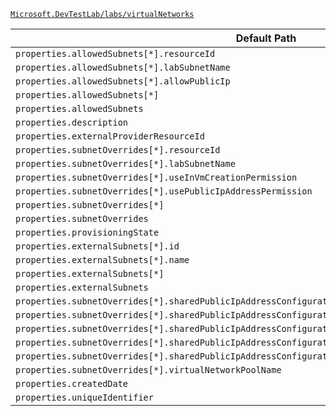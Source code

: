 [`Microsoft.DevTestLab/labs/virtualNetworks`](https://docs.microsoft.com/en-us/azure/templates/microsoft.devtestlab/labs/virtualnetworks)

| Default Path | Alias |
|---|---|
| `properties.allowedSubnets[*].resourceId` | `Microsoft.DevTestLab/labs/virtualNetworks/allowedSubnets[*].resourceId` |
| `properties.allowedSubnets[*].labSubnetName` | `Microsoft.DevTestLab/labs/virtualNetworks/allowedSubnets[*].labSubnetName` |
| `properties.allowedSubnets[*].allowPublicIp` | `Microsoft.DevTestLab/labs/virtualNetworks/allowedSubnets[*].allowPublicIp` |
| `properties.allowedSubnets[*]` | `Microsoft.DevTestLab/labs/virtualNetworks/allowedSubnets[*]` |
| `properties.allowedSubnets` | `Microsoft.DevTestLab/labs/virtualNetworks/allowedSubnets` |
| `properties.description` | `Microsoft.DevTestLab/labs/virtualNetworks/description` |
| `properties.externalProviderResourceId` | `Microsoft.DevTestLab/labs/virtualNetworks/externalProviderResourceId` |
| `properties.subnetOverrides[*].resourceId` | `Microsoft.DevTestLab/labs/virtualNetworks/subnetOverrides[*].resourceId` |
| `properties.subnetOverrides[*].labSubnetName` | `Microsoft.DevTestLab/labs/virtualNetworks/subnetOverrides[*].labSubnetName` |
| `properties.subnetOverrides[*].useInVmCreationPermission` | `Microsoft.DevTestLab/labs/virtualNetworks/subnetOverrides[*].useInVmCreationPermission` |
| `properties.subnetOverrides[*].usePublicIpAddressPermission` | `Microsoft.DevTestLab/labs/virtualNetworks/subnetOverrides[*].usePublicIpAddressPermission` |
| `properties.subnetOverrides[*]` | `Microsoft.DevTestLab/labs/virtualNetworks/subnetOverrides[*]` |
| `properties.subnetOverrides` | `Microsoft.DevTestLab/labs/virtualNetworks/subnetOverrides` |
| `properties.provisioningState` | `Microsoft.DevTestLab/labs/virtualNetworks/provisioningState` |
| `properties.externalSubnets[*].id` | `Microsoft.DevTestLab/labs/virtualNetworks/externalSubnets[*].id` |
| `properties.externalSubnets[*].name` | `Microsoft.DevTestLab/labs/virtualNetworks/externalSubnets[*].name` |
| `properties.externalSubnets[*]` | `Microsoft.DevTestLab/labs/virtualNetworks/externalSubnets[*]` |
| `properties.externalSubnets` | `Microsoft.DevTestLab/labs/virtualNetworks/externalSubnets` |
| `properties.subnetOverrides[*].sharedPublicIpAddressConfiguration.allowedPorts[*].transportProtocol` | `Microsoft.DevTestLab/labs/virtualNetworks/subnetOverrides[*].sharedPublicIpAddressConfiguration.allowedPorts[*].transportProtocol` |
| `properties.subnetOverrides[*].sharedPublicIpAddressConfiguration.allowedPorts[*].backendPort` | `Microsoft.DevTestLab/labs/virtualNetworks/subnetOverrides[*].sharedPublicIpAddressConfiguration.allowedPorts[*].backendPort` |
| `properties.subnetOverrides[*].sharedPublicIpAddressConfiguration.allowedPorts[*]` | `Microsoft.DevTestLab/labs/virtualNetworks/subnetOverrides[*].sharedPublicIpAddressConfiguration.allowedPorts[*]` |
| `properties.subnetOverrides[*].sharedPublicIpAddressConfiguration.allowedPorts` | `Microsoft.DevTestLab/labs/virtualNetworks/subnetOverrides[*].sharedPublicIpAddressConfiguration.allowedPorts` |
| `properties.subnetOverrides[*].sharedPublicIpAddressConfiguration` | `Microsoft.DevTestLab/labs/virtualNetworks/subnetOverrides[*].sharedPublicIpAddressConfiguration` |
| `properties.subnetOverrides[*].virtualNetworkPoolName` | `Microsoft.DevTestLab/labs/virtualNetworks/subnetOverrides[*].virtualNetworkPoolName` |
| `properties.createdDate` | `Microsoft.DevTestLab/labs/virtualNetworks/createdDate` |
| `properties.uniqueIdentifier` | `Microsoft.DevTestLab/labs/virtualNetworks/uniqueIdentifier` |

